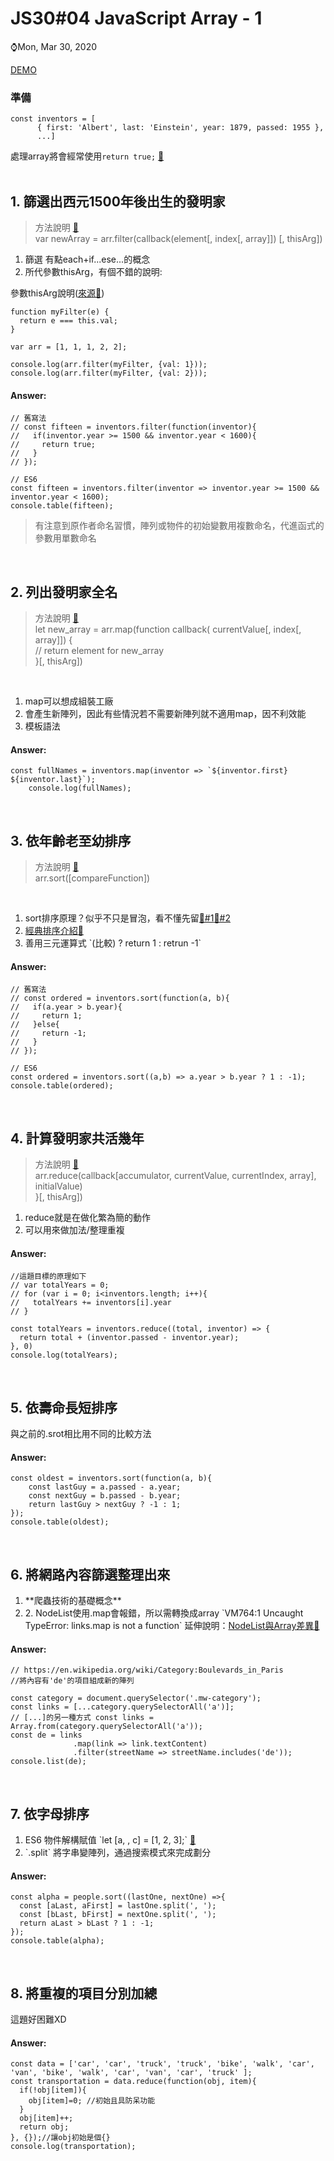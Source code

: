 # JS30#04 JavaScript Array - 1
⌚️Mon, Mar 30, 2020 

[DEMO](https://gbuzz45.github.io/gbuzz45-JS30-demo/04_js_array_1/)



### 準備
```javascript=
const inventors = [
      { first: 'Albert', last: 'Einstein', year: 1879, passed: 1955 },
      ...]
```
處理array將會經常使用`return true;` <a href="https://stackoverflow.com/a/19166370/11767346" target="_blank">📄</a>
<br><br>
## 1. 篩選出西元1500年後出生的發明家
> 方法說明 <a href="https://developer.mozilla.org/zh-TW/docs/Web/JavaScript/Reference/Global_Objects/Array/filter" target="_blank">📄</a><br>
> var newArray = arr.filter(callback(element[, index[, array]]) [, thisArg])
<ol>
  <li>篩選 有點each+if...ese...的概念</li>
  <li>所代參數thisArg，有個不錯的說明: </li>
</ol>
  
參數thisArg說明(<a href="https://stackoverflow.com/a/38337957/11767346" target="_blank">來源📄</a>)
```javascript=
function myFilter(e) {
  return e === this.val;
}

var arr = [1, 1, 1, 2, 2];

console.log(arr.filter(myFilter, {val: 1}));
console.log(arr.filter(myFilter, {val: 2}));
```
#### Answer:
```javascript=
// 舊寫法
// const fifteen = inventors.filter(function(inventor){
//   if(inventor.year >= 1500 && inventor.year < 1600){
//     return true;
//   }
// });

// ES6
const fifteen = inventors.filter(inventor => inventor.year >= 1500 && inventor.year < 1600);
console.table(fifteen);
```
> 有注意到原作者命名習慣，陣列或物件的初始變數用複數命名，代進函式的參數用單數命名
<br>


## 2. 列出發明家全名
> 方法說明 <a href="https://developer.mozilla.org/zh-TW/docs/Web/JavaScript/Reference/Global_Objects/Array/map" target="_blank">📄</a><br>
> let new_array = arr.map(function callback( currentValue[, index[, array]]) {<br>
>     // return element for new_array<br>
> }[, thisArg])<br>
<br>
<ol>
  <li>map可以想成組裝工廠</li>
  <li>會產生新陣列，因此有些情況若不需要新陣列就不適用map，因不利效能</li>
  <li>模板語法</li>
</ol>

#### Answer:
```javascript=
const fullNames = inventors.map(inventor => `${inventor.first} ${inventor.last}`);
    console.log(fullNames);
```
<br>


## 3. 依年齡老至幼排序
> 方法說明 <a href="https://developer.mozilla.org/zh-TW/docs/Web/JavaScript/Reference/Global_Objects/Array/sort" target="_blank">📄</a><br>
> arr.sort([compareFunction])
<br>
<ol>
  <li>sort排序原理？似乎不只是冒泡，看不懂先留<a href="https://medium.com/@leokao0726/%E6%B7%BA%E8%AB%87-js-sort-%E5%88%B0%E8%83%8C%E5%BE%8C%E6%8E%92%E5%BA%8F%E6%96%B9%E6%B3%95-1035f5b8cde8" target="_blank" title="淺談-js-sort-到背後排序方法">📄#1</a><a href="https://segmentfault.com/a/1190000009249758" target="_blank" title="Array.prototype.sort()方法到底是如何排序的？">📄#2</a></li>
  <li><a href="https://juejin.im/entry/59250db844d904006cefa11f" target="_blank">經典排序介紹📄</a></li>
  <li>善用三元運算式 `(比較) ? return 1 : retrun -1` </li>
</ol>

#### Answer:
```javascript=
// 舊寫法
// const ordered = inventors.sort(function(a, b){
//   if(a.year > b.year){
//     return 1;
//   }else{
//     return -1;
//   }
// });
 
// ES6
const ordered = inventors.sort((a,b) => a.year > b.year ? 1 : -1);
console.table(ordered);
```
<br>


## 4. 計算發明家共活幾年
> 方法說明 <a href="https://developer.mozilla.org/zh-TW/docs/Web/JavaScript/Reference/Global_Objects/Array/Reduce" target="_blank">📄</a><br>
> arr.reduce(callback[accumulator, currentValue, currentIndex, array], initialValue)<br>
> }[, thisArg])<br>
<ol>
  <li>reduce就是在做化繁為簡的動作</li>
  <li>可以用來做加法/整理重複</li>
</ol>

#### Answer:
```javascript=
//這題目標的原理如下
// var totalYears = 0;
// for (var i = 0; i<inventors.length; i++){
//   totalYears += inventors[i].year
// }

const totalYears = inventors.reduce((total, inventor) => {
  return total + (inventor.passed - inventor.year);
}, 0)
console.log(totalYears);
```
<br>


## 5. 依壽命長短排序
與之前的.srot相比用不同的比較方法<br>

#### Answer:
```javascript=
const oldest = inventors.sort(function(a, b){
    const lastGuy = a.passed - a.year;
    const nextGuy = b.passed - b.year;
    return lastGuy > nextGuy ? -1 : 1;
});
console.table(oldest);
```
<br>


## 6. 將網路內容篩選整理出來
<ol>
  <li>**爬蟲技術的基礎概念**</li>
  <li>2. NodeList使用.map會報錯，所以需轉換成array
  `VM764:1 Uncaught TypeError: links.map is not a function`
延伸說明：<a href="https://ithelp.ithome.com.tw/articles/10211876" target="_blank">NodeList與Array差異📄</a></li>
</ol>

#### Answer:
```javascript=
// https://en.wikipedia.org/wiki/Category:Boulevards_in_Paris
//將內容有'de'的項目組成新的陣列

const category = document.querySelector('.mw-category');
const links = [...category.querySelectorAll('a')];
// [...]的另一種方式 const links = Array.from(category.querySelectorAll('a'));
const de = links
              .map(link => link.textContent)
              .filter(streetName => streetName.includes('de'));
console.list(de); 
```
<br>


## 7. 依字母排序
<ol>
  <li>ES6 物件解構賦值 `let [a, , c] = [1, 2, 3];` <a href="https://pjchender.blogspot.com/2017/01/es6-object-destructuring.html" target="_blank">📄</a></li>
  <li> `.split` 將字串變陣列，通過搜索模式來完成劃分</li>
</ol>

#### Answer:
```javascript=
const alpha = people.sort((lastOne, nextOne) =>{
  const [aLast, aFirst] = lastOne.split(', ');
  const [bLast, bFirst] = nextOne.split(', ');
  return aLast > bLast ? 1 : -1;
});
console.table(alpha);
```
<br>


## 8. 將重複的項目分別加總
這題好困難XD

#### Answer:
```javascript=
const data = ['car', 'car', 'truck', 'truck', 'bike', 'walk', 'car', 'van', 'bike', 'walk', 'car', 'van', 'car', 'truck' ];
const transportation = data.reduce(function(obj, item){
  if(!obj[item]){
    obj[item]=0; //初始且具防呆功能
  }
  obj[item]++;
  return obj;
}, {});//讓obj初始是個{}
console.log(transportation);
```
<br>


